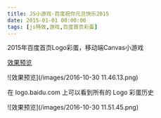 ```yaml
---
title: JS小游戏-百度祝你元旦快乐2015
date: 2015-01-01 00:00:00
tags: [js特效,游戏,百度首页彩蛋]
---
```


 2015年百度首页Logo彩蛋，移动端Canvas小游戏



 [效果预览](/demo/2015s/index.html)

 ![效果预览](/images/2016-10-30 11.46.13.png)

在 logo.baidu.com 上可以看到所有的 Logo 彩蛋历史

![效果预览](/images/2016-10-30 11.51.45.png)
